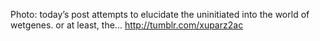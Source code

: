Photo: today’s post attempts to elucidate the uninitiated into the world of wetgenes. or at least, the... http://tumblr.com/xuparz2ac